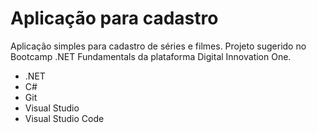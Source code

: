 # Aplicação para cadastro

Aplicação simples para cadastro de séries e filmes. Projeto sugerido no Bootcamp .NET Fundamentals da plataforma Digital Innovation One.

- .NET
- C#
- Git
- Visual Studio
- Visual Studio Code
